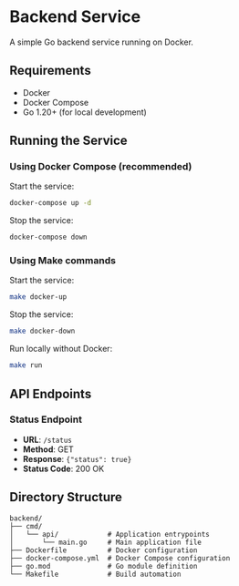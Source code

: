 # Backend Service

A simple Go backend service running on Docker.

## Requirements

- Docker
- Docker Compose
- Go 1.20+ (for local development)

## Running the Service

### Using Docker Compose (recommended)

Start the service:
```bash
docker-compose up -d
```

Stop the service:
```bash
docker-compose down
```

### Using Make commands

Start the service:
```bash
make docker-up
```

Stop the service:
```bash
make docker-down
```

Run locally without Docker:
```bash
make run
```

## API Endpoints

### Status Endpoint

- **URL**: `/status`
- **Method**: GET
- **Response**: `{"status": true}`
- **Status Code**: 200 OK

## Directory Structure

```
backend/
├── cmd/
│   └── api/            # Application entrypoints
│       └── main.go     # Main application file
├── Dockerfile          # Docker configuration
├── docker-compose.yml  # Docker Compose configuration
├── go.mod              # Go module definition
└── Makefile            # Build automation
``` 